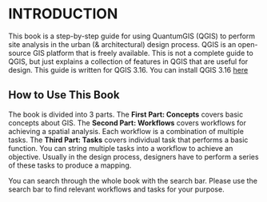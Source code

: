 # INTRODUCTION
This book is a step-by-step guide for using QuantumGIS (QGIS) to perform site analysis in the urban (& architectural) design process. QGIS is an open-source GIS platform that is freely available. This is not a complete guide to QGIS, but just explains a collection of features in QGIS that are useful for design. This guide is written for QGIS 3.16. You can install QGIS 3.16 <a href="https://www.qgis.org/en/site/" target="_blank">here</a>

## How to Use This Book
The book is divided into 3 parts. The **First Part: Concepts** covers basic concepts about GIS. The **Second Part: Workflows** covers workflows for achieving a spatial analysis. Each workflow is a combination of multiple tasks. The **Third Part: Tasks** covers individual task that performs a basic function. You can string multiple tasks into a workflow to achieve an objective. Usually in the design process, designers have to perform a series of these tasks to produce a mapping.

You can search through the whole book with the search bar. Please use the search bar to find relevant workflows and tasks for your purpose.

